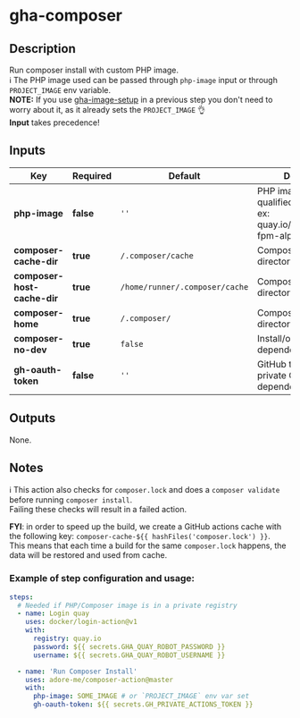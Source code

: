 # gha-composer

## Description
Run composer install with custom PHP image.  
ℹ The PHP image used can be passed through `php-image` input or through `PROJECT_IMAGE` env variable.  
**NOTE:** If you use [gha-image-setup](https://github.com/adore-me/gha-image-setup) in a previous step you don't need to worry about it, as it already sets the `PROJECT_IMAGE` 👌  
**Input** takes precedence!

## Inputs 
| Key                         | Required  | Default                           | Description                                                                                    |
|-----------------------------|-----------|-----------------------------------|------------------------------------------------------------------------------------------------|
| **php-image**               | **false** | `''`                              | PHP image to use (fully qualified image address. ex: quay.io/adoreme/nginx-fpm-alpine:v0.0.1). |
| **composer-cache-dir**      | **true**  | `/.composer/cache`                | Composer cache directory.                                                                      |
| **composer-host-cache-dir** | **true**  | `/home/runner/.composer/cache`    | Composer host cache directory.                                                                 |
| **composer-home**           | **true**  | `/.composer/`                     | Composer home directory.                                                                       |
| **composer-no-dev**         | **true**  | `false`                           | Install/or not dev dependencies.                                                               |
| **gh-oauth-token**          | **false** | `''`                              | GitHub token for pulling private GitHub dependencies.                                          |

## Outputs
None.

## Notes
ℹ This action also checks for `composer.lock` and does a `composer validate` before running `composer install`.  
Failing these checks will result in a failed action.

**FYI**: in order to speed up the build, we create a GitHub actions cache with the following key: `composer-cache-${{ hashFiles('composer.lock') }}`.  
This means that each time a build for the same `composer.lock` happens, the data will be restored and used from cache.

### Example of step configuration and usage:
```yaml
steps:
  # Needed if PHP/Composer image is in a private registry
  - name: Login quay
    uses: docker/login-action@v1
    with:
      registry: quay.io
      password: ${{ secrets.GHA_QUAY_ROBOT_PASSWORD }}
      username: ${{ secrets.GHA_QUAY_ROBOT_USERNAME }}

  - name: 'Run Composer Install'
    uses: adore-me/composer-action@master
    with:
      php-image: SOME_IMAGE # or `PROJECT_IMAGE` env var set
      gh-oauth-token: ${{ secrets.GH_PRIVATE_ACTIONS_TOKEN }}
```
